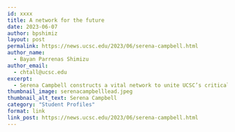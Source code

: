 ```yaml
---
id: xxxx
title: A network for the future
date: 2023-06-07
author: bpshimiz
layout: post
permalink: https://news.ucsc.edu/2023/06/serena-campbell.html
author_name:
  - Bayan Parrenas Shimizu
author_email:
  - chtall@ucsc.edu
excerpt:
  - Serena Campbell constructs a vital network to unite UCSC’s critical environmentalism research across departments and disciplines
thumbnail_image: serenacampbelllead.jpeg
thumbnail_alt_text: Serena Campbell
category: "Student Profiles"
format: link
link_post: https://news.ucsc.edu/2023/06/serena-campbell.html
---
```

